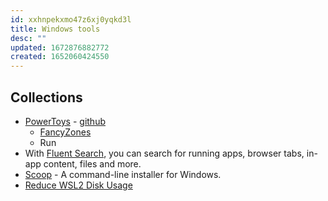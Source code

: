 ```yaml
---
id: xxhnpekxmo47z6xj0yqkd3l
title: Windows tools
desc: ""
updated: 1672876882772
created: 1652060424550
---
```


## Collections

- [PowerToys](https://docs.microsoft.com/en-us/windows/powertoys/) - [github](https://github.com/microsoft/PowerToys)
  - [FancyZones](https://docs.microsoft.com/en-us/windows/powertoys/fancyzones)
  - Run
- With [Fluent Search](https://fluentsearch.net/), you can search for running apps, browser tabs, in-app content, files and more.
- [Scoop](https://github.com/ScoopInstaller/Scoop) - A command-line installer for Windows.
- [Reduce WSL2 Disk Usage](https://blakey.co/blog/reduce-wsl2-disk-usage)
